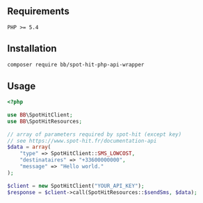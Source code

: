## Requirements

`PHP >= 5.4`

## Installation

``` bash
composer require bb/spot-hit-php-api-wrapper
```

## Usage

``` php
<?php
 
use BB\SpotHitClient;
use BB\SpotHitResources;
 
// array of parameters required by spot-hit (except key)  
// see https://www.spot-hit.fr/documentation-api
$data = array(
    "type" => SpotHitClient::SMS_LOWCOST,
    "destinataires" => "+33600000000",
    "message" => "Hello world."
);
 
$client = new SpotHitClient("YOUR_API_KEY");
$response = $client->call(SpotHitResources::$sendSms, $data);
```